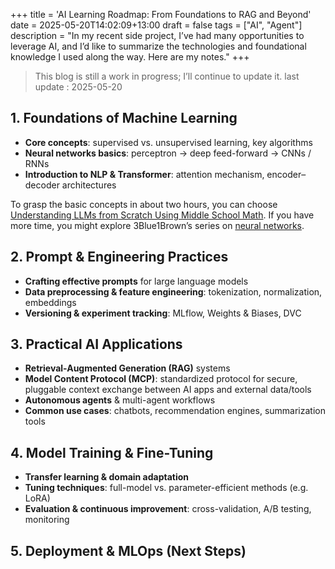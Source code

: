 +++
title = 'AI Learning Roadmap: From Foundations to RAG and Beyond'
date = 2025-05-20T14:02:09+13:00
draft = false
tags = ["AI", "Agent"]
description = "In my recent side project, I’ve had many opportunities to leverage AI, and I’d like to summarize the technologies and foundational knowledge I used along the way. Here are my notes."
+++

>This blog is still a work in progress; I’ll continue to update it. last update : 2025-05-20

## 1. Foundations of Machine Learning
- **Core concepts**: supervised vs. unsupervised learning, key algorithms  
- **Neural networks basics**: perceptron → deep feed-forward → CNNs / RNNs  
- **Introduction to NLP & Transformer**: attention mechanism, encoder–decoder architectures  

To grasp the basic concepts in about two hours, you can choose [Understanding LLMs from Scratch Using Middle School Math](https://towardsdatascience.com/understanding-llms-from-scratch-using-middle-school-math-e602d27ec876/). If you have more time, you might explore 3Blue1Brown’s series on [neural networks](https://www.3blue1brown.com/topics/neural-networks).  


## 2. Prompt & Engineering Practices
- **Crafting effective prompts** for large language models  
- **Data preprocessing & feature engineering**: tokenization, normalization, embeddings  
- **Versioning & experiment tracking**: MLflow, Weights & Biases, DVC  

## 3. Practical AI Applications
- **Retrieval-Augmented Generation (RAG)** systems  
- **Model Content Protocol (MCP)**: standardized protocol for secure, pluggable context exchange between AI apps and external data/tools  
- **Autonomous agents** & multi-agent workflows  
- **Common use cases**: chatbots, recommendation engines, summarization tools  

## 4. Model Training & Fine-Tuning
- **Transfer learning & domain adaptation**  
- **Tuning techniques**: full-model vs. parameter-efficient methods (e.g. LoRA)  
- **Evaluation & continuous improvement**: cross-validation, A/B testing, monitoring  

## 5. Deployment & MLOps (Next Steps)
